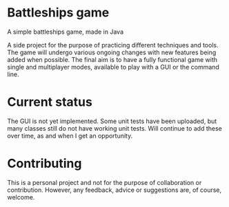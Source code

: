 # Battleships game
A simple battleships game, made in Java

A side project for the purpose of practicing different techniques and tools. The game will undergo various ongoing changes with new features being added when possible. The final aim is to have a fully functional game with single and multiplayer modes, available to play with a GUI or the command line.

# Current status
The GUI is not yet implemented. Some unit tests have been uploaded, but many classes still do not have working unit tests. Will continue to add these over time, as and when I get an opportunity.

# Contributing
This is a personal project and not for the purpose of collaboration or contribution. However, any feedback, advice or suggestions are, of course, welcome.
